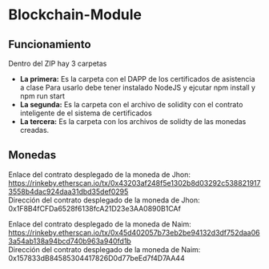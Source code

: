 # Blockchain-Module

## Funcionamiento
Dentro del ZIP hay 3 carpetas <br />
- __La primera:__ Es la carpeta con el DAPP de los certificados de asistencia a clase Para usarlo debe tener instalado NodeJS y ejcutar npm install y npm run start
- __La segunda:__  Es la carpeta con el archivo de solidity con el contrato inteligente de el sistema de certificados
- __La tercera:__ Es la carpeta con los archivos de solidty de las monedas creadas.

## Monedas
Enlace del contrato desplegado de la moneda de Jhon: https://rinkeby.etherscan.io/tx/0x43203af248f5e1302b8d03292c5388219173558b4dac924daa31dbd35def0295 <br />
Dirección del contrato desplegado de la moneda de Jhon: 0x1F8B4fCFDa6528f6138fcA21D23e3AA0890B1CAf

Enlace del contrato desplegado de la moneda de Naim: https://rinkeby.etherscan.io/tx/0x45d402057b73eb2be94132d3df752daa063a54ab138a94bcd740b963a940fd1b <br />
Dirección del contrato desplegado de la moneda de Naim: 0x157833dB84585304417826D0d77beEd7f4D7AA44

